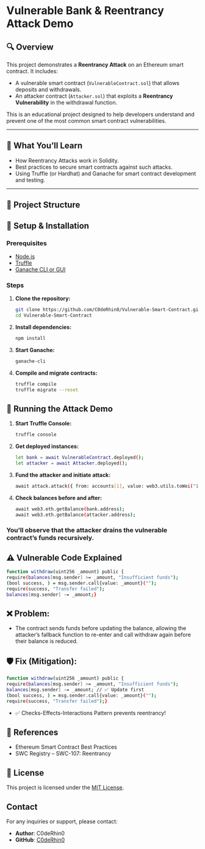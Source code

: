 # Vulnerable Bank & Reentrancy Attack Demo

## 🔍 Overview

This project demonstrates a **Reentrancy Attack** on an Ethereum smart contract. It includes:

- A vulnerable smart contract (`VulnerableContract.sol`) that allows deposits and withdrawals.
- An attacker contract (`Attacker.sol`) that exploits a **Reentrancy Vulnerability** in the withdrawal function.

This is an educational project designed to help developers understand and prevent one of the most common smart contract vulnerabilities.

---

## 🧠 What You’ll Learn

- How Reentrancy Attacks work in Solidity.
- Best practices to secure smart contracts against such attacks.
- Using Truffle (or Hardhat) and Ganache for smart contract development and testing.

---

## 📂 Project Structure

## 🔧 Setup & Installation

### Prerequisites

- [Node.js](https://nodejs.org/)
- [Truffle](https://trufflesuite.com/)
- [Ganache CLI or GUI](https://trufflesuite.com/ganache/)

### Steps

1. **Clone the repository:**
   ```bash
   git clone https://github.com/C0deRhin0/Vulnerable-Smart-Contract.git
   cd Vulnerable-Smart-Contract
   ```
   
2. **Install dependencies:**
   ```bash
   npm install
   ```
   
3. **Start Ganache:**
   ```bash
   ganache-cli
   ```
   
4. **Compile and migrate contracts:**
   ```bash
   truffle compile
   truffle migrate --reset
   ```
   
## 🚀 Running the Attack Demo
1. **Start Truffle Console:**
   ```bash
   truffle console
   ```
   
2. **Get deployed instances:**
   ```bash
   let bank = await VulnerableContract.deployed();
   let attacker = await Attacker.deployed();
   ```
   
3. **Fund the attacker and initiate attack:**
   ```bash
   await attack.attack({ from: accounts[1], value: web3.utils.toWei("1", "ether") });
   ```
   
4. **Check balances before and after:**
   ```bash
   await web3.eth.getBalance(bank.address);
   await web3.eth.getBalance(attacker.address);
   ```
### You’ll observe that the attacker drains the vulnerable contract’s funds recursively.

## ⚠️ Vulnerable Code Explained
```bash
function withdraw(uint256 _amount) public {
require(balances[msg.sender] >= _amount, "Insufficient funds");
(bool success, ) = msg.sender.call{value: _amount}("");
require(success, "Transfer failed");
balances[msg.sender] -= _amount;}
```

## ❌ Problem:
- The contract sends funds before updating the balance, allowing the attacker’s fallback function to re-enter and call withdraw again before their balance is reduced.
  
## 🛡️ Fix (Mitigation):
```bash
function withdraw(uint256 _amount) public {
require(balances[msg.sender] >= _amount, "Insufficient funds");
balances[msg.sender] -= _amount; // ✅ Update first
(bool success, ) = msg.sender.call{value: _amount}("");
require(success, "Transfer failed");}
```
- ✅ Checks-Effects-Interactions Pattern prevents reentrancy!
  
## 📘 References
  
- Ethereum Smart Contract Best Practices
- SWC Registry – SWC-107: Reentrancy

## 📝 License

This project is licensed under the [MIT License](LICENSE).

## Contact

For any inquiries or support, please contact:

- **Author**: C0deRhin0 
- **GitHub**: [C0deRhin0](https://github.com/C0deRhin0)
